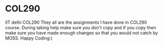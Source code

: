 # COL290
IIT delhi COL290
They all are the assignments I have done in COL290 course. During taking help make sure you don't copy and if you copy then make sure you have made enough changes
so that you would not catch by MOSS.
Happy Coding:)
